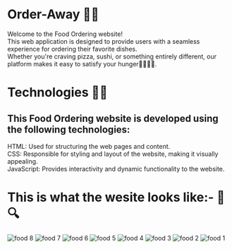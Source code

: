 # Order-Away 🍔🍕

Welcome to the Food Ordering website! <br>
This web application is designed to provide users with a seamless experience for ordering their favorite dishes. <br>
Whether you're craving pizza, sushi, or something entirely different, our platform makes it easy to satisfy your hunger🥐🍕🍔🥪.

# Technologies 📌📌

## This Food Ordering website is developed using the following technologies:

HTML: Used for structuring the web pages and content.<br>
CSS: Responsible for styling and layout of the website, making it visually appealing.<br>
JavaScript: Provides interactivity and dynamic functionality to the website.


# This is what the wesite looks like:- 🎥🔍<br>
![food 8](https://github.com/shivanirai28/Order-Away/assets/122675366/2b56c9ba-ed27-4a07-acc1-1d180e671091)
![food 7](https://github.com/shivanirai28/Order-Away/assets/122675366/005e741c-eb6a-44f5-b29b-ec9208573b6c)
![food 6](https://github.com/shivanirai28/Order-Away/assets/122675366/d354a939-da78-4283-abc0-53f90b8e0829)
![food 5](https://github.com/shivanirai28/Order-Away/assets/122675366/ba39b792-6472-4a78-b348-c6c95ee2e7c0)
![food 4](https://github.com/shivanirai28/Order-Away/assets/122675366/a3504e77-34e2-44ad-9b78-19088e7f53c4)
![food 3](https://github.com/shivanirai28/Order-Away/assets/122675366/e20c6cfd-7cd1-4715-86b7-b2381441af19)
![food 2](https://github.com/shivanirai28/Order-Away/assets/122675366/b3c5a116-9016-4fcb-94c1-f519021a023d)
![food 1](https://github.com/shivanirai28/Order-Away/assets/122675366/cf5bac73-82c3-4103-977c-d7a57e177b16)








